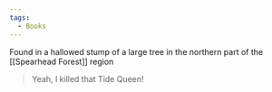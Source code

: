 ```yaml
---
tags:
  - Books
---
```


Found in a hallowed stump of a large tree in the northern part of the [[Spearhead Forest]] region

> Yeah, I killed that Tide Queen!

